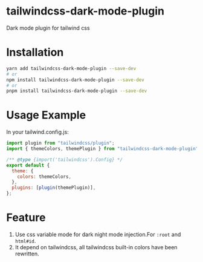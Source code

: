 # tailwindcss-dark-mode-plugin

Dark mode plugin for tailwind css

# Installation

```bash
yarn add tailwindcss-dark-mode-plugin --save-dev
# or
npm install tailwindcss-dark-mode-plugin --save-dev
# or
pnpm install tailwindcss-dark-mode-plugin --save-dev
```

# Usage Example

In your tailwind.config.js:

```js
import plugin from "tailwindcss/plugin";
import { themeColors, themePlugin } from "tailwindcss-dark-mode-plugin";

/** @type {import('tailwindcss').Config} */
export default {
  theme: {
    colors: themeColors,
  },
  plugins: [plugin(themePlugin)],
};
```

# Feature

1. Use css variable mode for dark night mode injection.For `:root` and `html#id`.
2. It depend on tailwindcss, all tailwindcss built-in colors have been rewritten.
